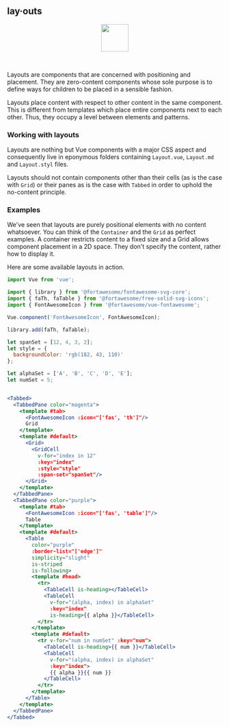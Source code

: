 ## lay·outs

<center>
<img
  src="https://raw.githubusercontent.com/creativecommons/cc-vocabulary/master/src/assets/icons/ds_nomenclature/layout.svg?sanitize=true"
  width="64px"/>
</center>

&nbsp;

Layouts are components that are concerned with positioning and placement. They
are zero-content components whose sole purpose is to define ways for children
to be placed in a sensible fashion.

Layouts place content with respect to other content in the same component. This
is different from templates which place entire components next to each other. 
Thus, they occupy a level between elements and patterns.


### Working with layouts

Layouts are nothing but Vue components with a major CSS aspect and consequently
live in eponymous folders containing `Layout.vue`, `Layout.md` and `Layout.styl` 
files.

Layouts should not contain components other than their cells (as is the case with
`Grid`) or their panes as is the case with `Tabbed` in order to uphold the 
no-content principle.


### Examples

We've seen that layouts are purely positional elements with no content 
whatsoever. You can think of the `Container` and the `Grid` as perfect examples.
A container restricts content to a fixed size and a Grid allows component 
placement in a 2D space. They don't specify the content, rather how to display 
it.

Here are some available layouts in action.

```jsx
import Vue from 'vue';

import { library } from '@fortawesome/fontawesome-svg-core';
import { faTh, faTable } from '@fortawesome/free-solid-svg-icons';
import { FontAwesomeIcon } from '@fortawesome/vue-fontawesome';

Vue.component('FontAwesomeIcon', FontAwesomeIcon);

library.add(faTh, faTable);

let spanSet = [12, 4, 3, 2];
let style = {
  backgroundColor: 'rgb(182, 43, 110)'
};

let alphaSet = ['A', 'B', 'C', 'D', 'E'];
let numSet = 5;


<Tabbed>
  <TabbedPane color="magenta">
    <template #tab>
      <FontAwesomeIcon :icon="['fas', 'th']"/>
      Grid
    </template>
    <template #default>
      <Grid>
        <GridCell
          v-for="index in 12"
          :key="index"
          :style="style"
          :span-set="spanSet"/>
      </Grid>
    </template>
  </TabbedPane>
  <TabbedPane color="purple">
    <template #tab>
      <FontAwesomeIcon :icon="['fas', 'table']"/>
      Table
    </template>
    <template #default>
      <Table
        color="purple"
        :border-list="['edge']"
        simplicity="slight"
        is-striped
        is-following>
        <template #head>
          <tr>
            <TableCell is-heading></TableCell>
            <TableCell
              v-for="(alpha, index) in alphaSet"
              :key="index"
              is-heading>{{ alpha }}</TableCell>
          </tr>
        </template>
        <template #default>
          <tr v-for="num in numSet" :key="num">
            <TableCell is-heading>{{ num }}</TableCell>
            <TableCell
              v-for="(alpha, index) in alphaSet"
              :key="index">
              {{ alpha }}{{ num }}
            </TableCell>
          </tr>
        </template>
      </Table>
    </template>
  </TabbedPane>
</Tabbed>
```
